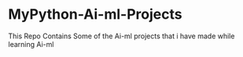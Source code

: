 # MyPython-Ai-ml-Projects
This Repo Contains Some of the Ai-ml projects that i have made while learning Ai-ml
